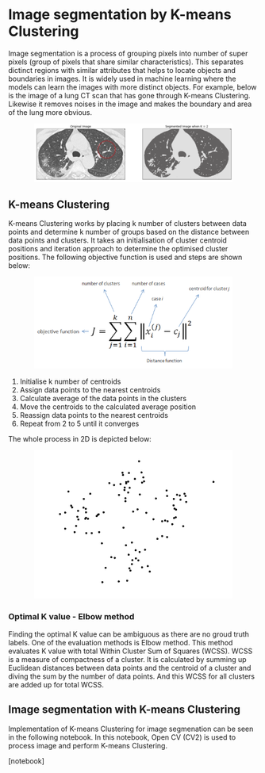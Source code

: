 # Image segmentation by K-means Clustering 

Image segmentation is a process of grouping pixels into number of super pixels (group of pixels that share similar characteristics). 
This separates dictinct regions with similar attributes that helps to locate objects and boundaries in images. It is widely used in 
machine learning where the models can learn the images with more distinct objects. For example, below is the image of a lung CT scan 
that has gone through K-means Clustering. Likewise it removes noises in the image and makes the boundary and area of the lung more obvious.

<p align="center">
<img src="https://github.com/TravisH0301/learning/blob/master/images/k_means_img_seg1.png" width="400">
</p>

## K-means Clustering
K-means Clustering works by placing k number of clusters between data points and determine k number of groups based on the distance between
data points and clusters. It takes an initialisation of cluster centroid positions and iteration approach to determine the optimised cluster positions.
The following objective function is used and steps are shown below:

<p align="center">
<img src="https://github.com/TravisH0301/learning/blob/master/images/k_means_img_seg2.png" width="400">
</p>

1. Initialise k number of centroids
2. Assign data points to the nearest centroids
3. Calculate average of the data points in the clusters
4. Move the centroids to the calculated average position
5. Reassign data points to the nearest centroids
6. Repeat from 2 to 5 until it converges

The whole process in 2D is depicted below:

<p align="center">
<img src="https://github.com/TravisH0301/learning/blob/master/images/k_means_img_seg3.gif" width="400">
</p>

### Optimal K value - Elbow method
Finding the optimal K value can be ambiguous as there are no groud truth labels. One of the evaluation methods is Elbow method. This method evaluates K value
with total Within Cluster Sum of Squares (WCSS). WCSS is a measure of compactness of a cluster. It is calculated by summing up Euclidean distances between data points 
and the centroid of a cluster and diving the sum by the number of data points. And this WCSS for all clusters are added up for total WCSS. 

## Image segmentation with K-means Clustering
Implementation of K-means Clustering for image segmenation can be seen in the following notebook. In this notebook, Open CV (CV2) is used to process image and perform 
K-means Clustering. 

[notebook]
